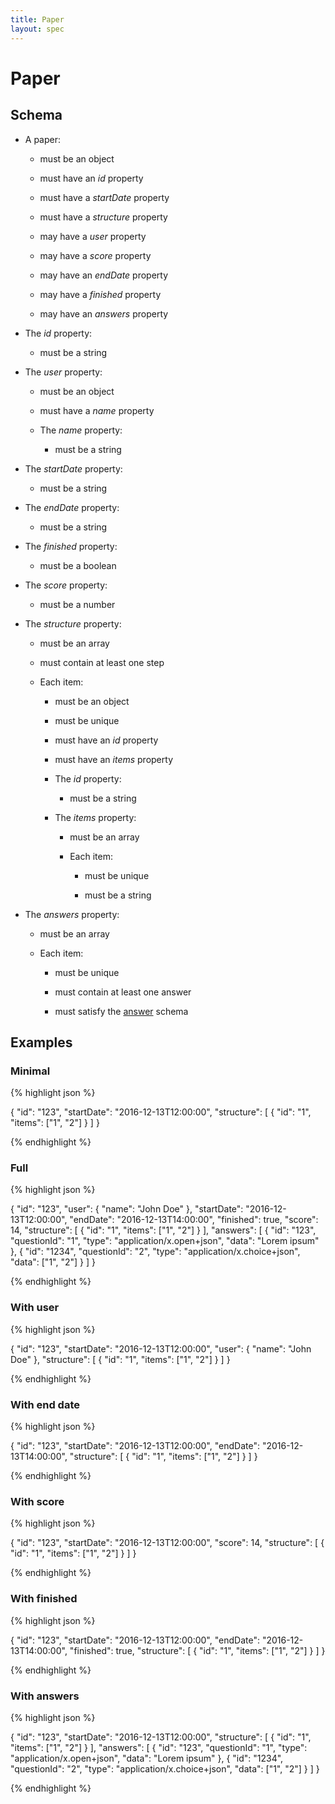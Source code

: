 ```yaml
---
title: Paper
layout: spec
---
```


# Paper

## Schema

* A paper:

  * must be an object

  * must have an *id* property

  * must have a *startDate* property

  * must have a *structure* property

  * may have a *user* property

  * may have a *score* property

  * may have an *endDate* property

  * may have a *finished* property

  * may have an *answers* property

* The *id* property:

  * must be a string

* The *user* property:

  * must be an object

  * must have a *name* property

  * The *name* property:

    * must be a string

* The *startDate* property:

  * must be a string

* The *endDate* property:

  * must be a string

* The *finished* property:

  * must be a boolean

* The *score* property:

  * must be a number

* The *structure* property:

  * must be an array

  * must contain at least one step

  * Each item:

    * must be an object

    * must be unique

    * must have an *id* property

    * must have an *items* property

    * The *id* property:

      * must be a string

    * The *items* property:

      * must be an array

      * Each item:

        * must be unique

        * must be a string

* The *answers* property:

  * must be an array

  * Each item:

    * must be unique

    * must contain at least one answer

    * must satisfy the [answer](answer.html) schema

## Examples

### Minimal

{% highlight json %}

{
  "id": "123",
  "startDate": "2016-12-13T12:00:00",
  "structure": [
    {
      "id": "1",
      "items": ["1", "2"]
    }
  ]
}


{% endhighlight %}

### Full

{% highlight json %}

{
  "id": "123",
  "user": {
    "name": "John Doe"
  },
  "startDate": "2016-12-13T12:00:00",
  "endDate": "2016-12-13T14:00:00",
  "finished": true,
  "score": 14,
  "structure": [
    {
      "id": "1",
      "items": ["1", "2"]
    }
  ],
  "answers": [
    {
      "id": "123",
      "questionId": "1",
      "type": "application/x.open+json",
      "data": "Lorem ipsum"
    },
    {
      "id": "1234",
      "questionId": "2",
      "type": "application/x.choice+json",
      "data": ["1", "2"]
    }
  ]
}


{% endhighlight %}

### With user

{% highlight json %}

{
  "id": "123",
  "startDate": "2016-12-13T12:00:00",
  "user": {
    "name": "John Doe"
  },
  "structure": [
    {
      "id": "1",
      "items": ["1", "2"]
    }
  ]
}


{% endhighlight %}

### With end date

{% highlight json %}

{
  "id": "123",
  "startDate": "2016-12-13T12:00:00",
  "endDate": "2016-12-13T14:00:00",
  "structure": [
    {
      "id": "1",
      "items": ["1", "2"]
    }
  ]
}


{% endhighlight %}

### With score

{% highlight json %}

{
  "id": "123",
  "startDate": "2016-12-13T12:00:00",
  "score": 14,
  "structure": [
    {
      "id": "1",
      "items": ["1", "2"]
    }
  ]
}


{% endhighlight %}

### With finished

{% highlight json %}

{
  "id": "123",
  "startDate": "2016-12-13T12:00:00",
  "endDate": "2016-12-13T14:00:00",
  "finished": true,
  "structure": [
    {
      "id": "1",
      "items": ["1", "2"]
    }
  ]
}


{% endhighlight %}

### With answers

{% highlight json %}

{
  "id": "123",
  "startDate": "2016-12-13T12:00:00",
  "structure": [
    {
      "id": "1",
      "items": ["1", "2"]
    }
  ],
  "answers": [
    {
      "id": "123",
      "questionId": "1",
      "type": "application/x.open+json",
      "data": "Lorem ipsum"
    },
    {
      "id": "1234",
      "questionId": "2",
      "type": "application/x.choice+json",
      "data": ["1", "2"]
    }
  ]
}


{% endhighlight %}

